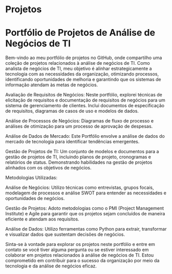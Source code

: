 # Projetos

# Portfólio de Projetos de Análise de Negócios de TI

Bem-vindo ao meu portfólio de projetos no GitHub, onde compartilho uma coleção de projetos relacionados à análise de negócios de TI. Como analista de negócios de TI, meu objetivo é alinhar estrategicamente a tecnologia com as necessidades da organização, otimizando processos, identificando oportunidades de melhoria e garantindo que os sistemas de informação atendam às metas de negócios.

Avaliação de Requisitos de Negócios: Neste portfólio, explorei técnicas de elicitação de requisitos e documentação de requisitos de negócios para um sistema de gerenciamento de clientes. Inclui documentos de especificação de requisitos, diagramas de casos de uso e modelos de dados.

Análise de Processos de Negócios: Diagramas de fluxo de processo e análises de otimização para um processo de aprovação de despesas.

Análise de Dados de Mercado: Este Portfólio envolve a análise de dados do mercado de tecnologia para identificar tendências emergentes. 

Gestão de Projetos de TI: Um conjunto de modelos e documentos para a gestão de projetos de TI, incluindo planos de projeto, cronogramas e relatórios de status. Demonstrando habilidades na gestão de projetos alinhados com os objetivos de negócios.

Metodologias Utilizadas:

Análise de Negócios: Utilizo técnicas como entrevistas, grupos focais, modelagem de processos e análise SWOT para entender as necessidades e oportunidades de negócios.

Gestão de Projetos: Adoto metodologias como o PMI (Project Management Institute) e Agile para garantir que os projetos sejam concluídos de maneira eficiente e atendam aos requisitos.

Análise de Dados: Utilizo ferramentas como Python para extrair, transformar e visualizar dados que sustentam decisões de negócios.

Sinta-se à vontade para explorar os projetos neste portfólio e entre em contato se você tiver alguma pergunta ou se estiver interessado em colaborar em projetos relacionados à análise de negócios de TI. Estou comprometido em contribuir para o sucesso da organização por meio da tecnologia e da análise de negócios eficaz.
